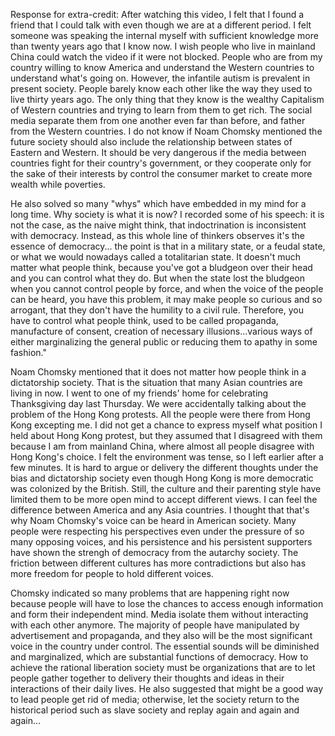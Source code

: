 Response for extra-credit:
After watching this video, I felt that I found a friend that I could talk with even though we are at a different period. I felt someone was speaking the internal myself with sufficient knowledge more than twenty years ago that I know now. I wish people who live in mainland China could watch the video if it were not blocked. People who are from my country willing to know America and understand the Western countries to understand what's going on. However, the infantile autism is prevalent in present society. People barely know each other like the way they used to live thirty years ago. The only thing that they know is the wealthy Capitalism of Western countries and trying to learn from them to get rich. The social media separate them from one another even far than before, and father from the Western countries. I do not know if Noam Chomsky mentioned the future society should also include the relationship between states of Eastern and Western. It should be very dangerous if the media between countries fight for their country's government, or they cooperate only for the sake of their interests by control the consumer market to create more wealth while poverties.

He also solved so many "whys" which have embedded in my mind for a long time. Why society is what it is now? I recorded some of his speech: it is not the case, as the naive might think, that indoctrination is inconsistent with democracy. Instead, as this whole line of thinkers observes it's the essence of democracy... the point is that in a military state, or a feudal state, or what we would nowadays called a totalitarian state. It doesn't much matter what people think, because you've got a bludgeon over their head and you can control what they do. But when the state lost the bludgeon when you cannot control people by force, and when the voice of the people can be heard, you have this problem, it may make people so curious and so arrogant, that they don't have the humility to a civil rule. Therefore, you have to control what people think, used to be called propaganda, manufacture of consent, creation of necessary illusions...various ways of either marginalizing the general public or reducing them to apathy in some fashion."

Noam Chomsky mentioned that it does not matter how people think in a dictatorship society. That is the situation that many Asian countries are living in now. I went to one of my friends' home for celebrating Thanksgiving day last Thursday. We were accidentally talking about the problem of the Hong Kong protests. All the people were there from Hong Kong excepting me. I did not get a chance to express myself what position I held about Hong Kong protest, but they assumed that I disagreed with them because I am from mainland China, where almost all people disagree with Hong Kong's choice. I felt the environment was tense, so I left earlier after a few minutes. It is hard to argue or delivery the different thoughts under the bias and dictatorship society even though Hong Kong is more democratic was colonized by the British. Still, the culture and their parenting style have limited them to be more open mind to accept different views. I can feel the difference between America and any Asia countries. I thought that that's why Noam Chomsky's voice can be heard in American society. Many people were respecting his perspectives even under the pressure of so many opposing voices, and his persistence and his persistent supporters have shown the strengh of democracy from the autarchy society. The friction between different cultures has more contradictions but also has more freedom for people to hold different voices.

Chomsky indicated so many problems that are happening right now because people will have to lose the chances to access enough information and form their independent mind. Media isolate them without interacting with each other anymore. The majority of people have manipulated by advertisement and propaganda, and they also will be the most significant voice in the country under control. The essential sounds will be diminished and marginalized, which are substantial functions of democracy. How to achieve the rational liberation society must be organizations that are to let people gather together to delivery their thoughts and ideas in their interactions of their daily lives. He also suggested that might be a good way to lead people get rid of media; otherwise, let the society return to the historical period such as slave society and replay again and again and again...



